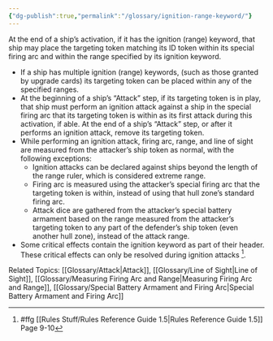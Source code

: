 ```yaml
---
{"dg-publish":true,"permalink":"/glossary/ignition-range-keyword/"}
---
```


At the end of a ship’s activation, if it has the ignition (range) keyword, that ship may place the targeting token matching its ID token within its special firing arc and within the range specified by its ignition keyword.

- If a ship has multiple ignition (range) keywords, (such as those granted by upgrade cards) its targeting token can be placed within any of the specified ranges.
- At the beginning of a ship’s “Attack” step, if its targeting token is in play, that ship must perform an ignition attack against a ship in the special firing arc that its targeting token is within as its first attack during this activation, if able. At the end of a ship’s “Attack” step, or after it performs an ignition attack, remove its targeting token.
- While performing an ignition attack, firing arc, range, and line of sight are measured from the attacker’s ship token as normal, with the following exceptions:
  - Ignition attacks can be declared against ships beyond the length of the range ruler, which is considered extreme range.
  - Firing arc is measured using the attacker’s special firing arc that the targeting token is within, instead of using that hull zone’s standard firing arc.
  - Attack dice are gathered from the attacker’s special battery armament based on the range measured from the attacker’s targeting token to any part of the defender’s ship token (even another hull zone), instead of the attack range.
- Some critical effects contain the ignition keyword as part of their header. These critical effects can only be resolved during ignition attacks [^1].

Related Topics: [[Glossary/Attack\|Attack]], [[Glossary/Line of Sight\|Line of Sight]], [[Glossary/Measuring Firing Arc and Range\|Measuring Firing Arc and Range]], [[Glossary/Special Battery Armament and Firing Arc\|Special Battery Armament and Firing Arc]]

[^1]: #ffg [[Rules Stuff/Rules Reference Guide 1.5\|Rules Reference Guide 1.5]] Page 9-10
